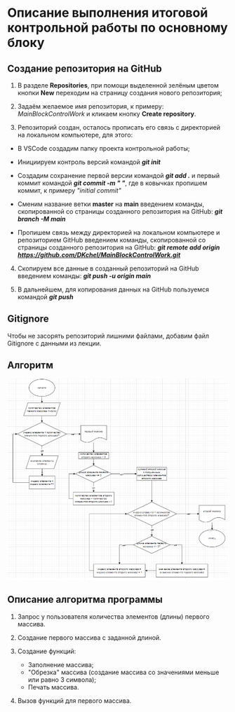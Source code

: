 # Описание выполнения итоговой контрольной работы по основному блоку 

## Создание репозитория на GitHub

1. В разделе **Repositories**, при помощи выделенной зелёным цветом кнопки **New** переходим на страницу создания нового репозитория;

2. Задаём желаемое имя репозитория, к примеру: *MainBlockControlWork* и кликаем кнопку **Create repository**.

3. Репозиторий создан, осталось прописать его связь с директорией на локальном компьютере, для этого:

* В VSCode создадим папку проекта контрольной работы;

* Инициируем контроль версий командой _**git init**_ 

* Создадим сохранение первой версии командой _**git add .**_  и первый коммит командой _**git commit -m " "**_, где в ковычках пропишем коммит, к примеру *"initial commit"*

* Сменим название ветки **master** на **main** введением команды, скопированной со страницы созданного репозитория на GitHub: _**git branch -M main**_

* Пропишем связь между директорией на локальном компьютере и репозиторием GitHub введением команды, скопированной со страницы созданного репозитория на GitHub: _**git remote add origin https://github.com/DKchel/MainBlockControlWork.git**_

4. Скопируем все данные в созданный репозиторий на GitHub введением команды: _**git push -u origin main**_

5. В дальнейшем, для копирования данных на GitHub пользуемся командой _**git push**_

## Gitignore

Чтобы не засорять репозиторий лишними файлами, добавим файл Gitignore с данными из лекции.

## Алгоритм 

![Диаграмма алгоритма](Algorithm.png)

## Описание алгоритма программы

1. Запрос у пользователя количества элементов (длины) первого массива.

2. Создание первого массива с заданной длиной.

3. Создание функций:

    + Заполнение массива;
    + "Обрезка" массива (создание массива со значениями меньше или равно 3 символа);
    + Печать массива. 

4. Вызов функций для первого массива.